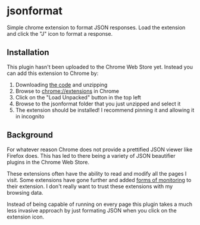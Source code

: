 # jsonformat

Simple chrome extension to format JSON responses. Load the extension and click the "J" icon to format a response.

## Installation

This plugin hasn't been uploaded to the Chrome Web Store yet. Instead you can add this extension to Chrome by:

1. Downloading [the code](https://github.com/ColdHeat/jsonformat/archive/refs/heads/master.zip) and unzipping
2. Browse to [chrome://extensions](chrome://extensions) in Chrome
3. Click on the "Load Unpacked" button in the top left
4. Browse to the jsonformat folder that you just unzipped and select it
5. The extension should be installed! I recommend pinning it and allowing it in incognito

## Background

For whatever reason Chrome does not provide a prettified JSON viewer like Firefox does. This has led to there being a variety of JSON beautifier plugins in the Chrome Web Store.

These extensions often have the ability to read and modify all the pages I visit. Some extensions have gone further and added [forms of monitoring](https://github.com/teocci/JSONViewer-for-Chrome/issues/8) to their extension. I don't really want to trust these extensions with my browsing data.

Instead of being capable of running on every page this plugin takes a much less invasive approach by just formating JSON when you click on the extension icon.